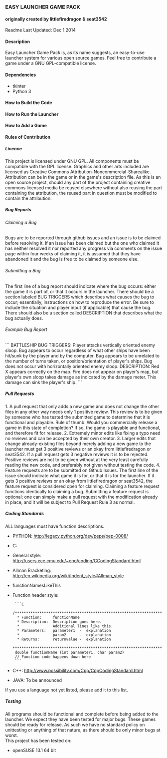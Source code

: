 <h3>EASY LAUNCHER GAME PACK</h3>
<h4>originally created by littlefiredragon & seat3542</h4>
<p>Readme Last Updated: Dec 1 2014</p>

<h4>Description</h4>
<p>Easy Launcher Game Pack is, as its name suggests, an easy-to-use launcher
system for various open source games. Feel free to contribute a game under
a GNU GPL-compatible license.</p>

<h4>Dependencies</h4>
<ul>
<li>tkinter</li>
<li>Python 3</li>
</ul>

<h4>How to Build the Code</h4>

<h4>How to Run the Launcher</h4>


<h4>How to Add a Game</h4>


<h4>Rules of Contribution</h4>
<h5>Licence</h5>
<p>This project is licensed under GNU GPL. All components must be compatible
with the GPL license. Graphics and other arts included are licensed as
Creative Commons Attribution-Noncommercial-Sharealike. Attribution can be in
the game or in the game's description file. As this is an open source project,
should any part of the project containing creative commons licensed media be
reused elsewhere without also reusing the part containing the attribution, the 
reused part in question must be modified to contain the attribution.</p>

<h5>Bug Reports</h5>
<h6>Claiming a Bug</h6>
<p>Bugs are to be reported through github issues and an issue is to be 
claimed before resolving it. If an issue has been claimed but the one who
claimed it has neither resolved it nor reported any progress via comments
on the issue page within four weeks of claiming it, it is assumed that
they have abandoned it and the bug is free to be claimed by someone else.</p>
<h6>Submitting a Bug</h6>
<p>The first line of a bug report should indicate where the bug occurs:
either the game it is part of, or that it occurs in the launcher. There should
be a section labeled BUG TRIGGERS which describes what causes the bug to occur; 
essentially, instructions on how to reproduce the error. Be sure to include 
the situation and player input (if applicable) that cause the bug. There should 
also be a section called DESCRIPTION that describes what the bug actually does.</p>
<h6>Example Bug Report</h6>
```
BATTLESHIP
BUG TRIGGERS:
Player attacks vertically oriented enemy sloop. Bug appears to occur 
regardless of what other ships have been hit/sunk by the player and 
by the computer. Bug appears to be unrelated to the number of turns 
taken, or position/orientation of player's ships. Bug does not occur
with horizontally oriented enemy sloop.
DESCRIPTION:
Red X appears correctly on the map. Fire does not appear on player's
map, but player's own sloop takes damage as indicated by the damage
meter. This damage can sink the player's ship.
```

<h5>Pull Requests</h5>
1. A pull request that only adds a new game and does not change the 
   other files in any other way needs only 1 positive review. This
   review is to be given by someone who has tested the submitted game to
   determine that it is functional and playable. Rule of thumb:
   Would you commercially release a game in this state of completion? If
   so, the game is playable and functional, and therefore fit for release.
2. Extremely minor edits like fixing a typo need no reviews and can be
   accepted by their own creator.
3. Larger edits that change already-existing files beyond merely adding
   a new game to the launcher must get 3 positive reviews or an okay from
   littlefiredragon or seat3542. If a pull request gets 3 negative reviews
   it is to be rejected. Positive reviews are not to be given without at
   the very least carefully reading the new code, and preferably not given
   without testing the code.
4. Feature requests are to be submitted on Github Issues. The first line
   of the issue should indicate what game it is for, or that it is for the
   launcher. If it gets 3 positive reviews or an okay from littlefiredragon
   or seat3542, the feature request is considered open for claiming.
   Claiming a feature request functions identically to claiming a bug.
   Submitting a feature request is optional; one can simply make a pull
   request with the modification already in place, and it will be subject
   to Pull Request Rule 3 as normal.


<h5>Coding Standards</h5>
<p>ALL languages must have function descriptions. </p>

* PYTHON: http://legacy.python.org/dev/peps/pep-0008/ 
* C: 
 * General style: http://users.ece.cmu.edu/~eno/coding/CCodingStandard.html 
 * Allman Bracketing: http://en.wikipedia.org/wiki/Indent_style#Allman_style 
 * functionNamesLikeThis 
 * Function header style: 

        ```C
        /****************************************************************************
         * Function:     functionName
         * Description:  Description goes here.
         *               Additional lines like this.
         * Parameters:   parameter1  -  explanation
         *               param2      -  explanation
         * Returns:      returnvalue -  explanation                
         ***************************************************************************/
        double functionName (int parameter1, char param2)
        // Function code happens down here
        ```
        
* C++: http://www.possibility.com/Cpp/CppCodingStandard.html 
* JAVA: To be announced
<p>If you use a language not yet listed, please add it to this list.</p>

<h5>Testing</h5>
<p>All programs should be functional and complete before being added to the launcher. We expect they have been tested for major bugs. These games should be ready for release. As such we have no standard policy on unittesting or anything of that nature, as there should be only minor bugs at worst. <br />
This project has been tested on:  </p>
<ul>
<li>openSUSE 13.1 64 bit</li>
</ul>
